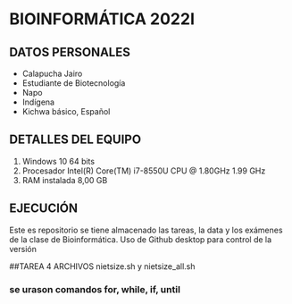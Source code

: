 # BIOINFORMÁTICA 2022I
## DATOS PERSONALES
- Calapucha Jairo
- Estudiante de Biotecnología
- Napo
- Indígena
- Kichwa básico, Español

## DETALLES DEL EQUIPO
1. Windows 10 64 bits
2. Procesador Intel(R) Core(TM) i7-8550U CPU @ 1.80GHz   1.99 GHz
3. RAM instalada 8,00 GB

## EJECUCIÓN
Este es repositorio se tiene almacenado las tareas, la data y los exámenes de la clase de Bioinformática.
Uso de Github desktop para control de la versión

##TAREA 4 ARCHIVOS nietsize.sh y nietsize_all.sh
### se urason comandos for, while, if, until
